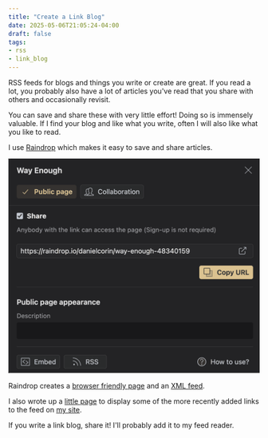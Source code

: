 ```yaml
---
title: "Create a Link Blog"
date: 2025-05-06T21:05:24-04:00
draft: false
tags:
- rss
- link_blog
---
```

RSS feeds for blogs and things you write or create are great.
If you read a lot, you probably also have a lot of articles you've read that you share with others and occasionally revisit.

You can save and share these with very little effort!
Doing so is immensely valuable.
If I find your blog and like what you write, often I will also like what you like to read.

I use [Raindrop](https://raindrop.io/) which makes it easy to save and share articles.

![Screenshot of Raindrop.io interface showing how to share a feed](images/raindrop-feed.png)

Raindrop creates a [browser friendly page](https://raindrop.io/danielcorin/way-enough-48340159) and an [XML feed](https://bg.raindrop.io/rss/public/48340159).

I also wrote up a [little page](https://github.com/danielcorin/blog/blob/main/layouts/feeds/single.html) to display some of the more recently added links to the feed on [my site](/feeds/link-blog/).

If you write a link blog, share it!
I'll probably add it to my feed reader.
